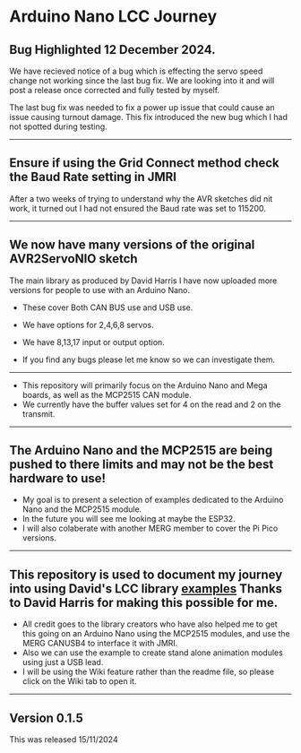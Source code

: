# Arduino Nano LCC Journey

## Bug Highlighted 12 December 2024.

We have recieved notice of a bug which is effecting the servo speed change not working since the last bug fix. We are looking into it and will post a release once corrected and fully tested by myself.

The last bug fix was needed to fix a power up issue that could cause an issue causing turnout damage. This fix introduced the new bug which I had not spotted during testing.

----

## Ensure if using the Grid Connect method check the Baud Rate setting in JMRI

After a two weeks of trying to understand why the AVR sketches did nit work, it turned out I had not ensured the Baud rate was set to 115200.

----
## We now have many versions of the original AVR2ServoNIO sketch 

The main library as produced by David Harris I have now uploaded more versions for people to use with an Arduino Nano.

 - These cover Both CAN BUS use and USB use.
 - We have options for 2,4,6,8 servos.
 - We have 8,13,17 input or output option.

 - If you find any bugs please let me know so we can investigate them.

----

- This repository will primarily focus on the Arduino Nano and Mega boards, as well as the MCP2515 CAN module.
- We currently have the buffer values set for 4 on the read and 2 on the transmit.


----

## The Arduino Nano and the MCP2515 are being pushed to there limits and may not be the best hardware to use!

- My goal is to present a selection of examples dedicated to the Arduino Nano and the MCP2515 module.
- In the future you will see me looking at maybe the ESP32.
- I will also colaberate with another MERG member to cover the Pi Pico versions.

----

## This repository is used to document my journey into using David's LCC library [examples](https://github.com/openlcb/OpenLCB_Single_Thread) Thanks to David Harris for making this possible for me.

- All credit goes to the library creators who have also helped me to get this going on an Arduino Nano using the MCP2515 modules, and use the MERG CANUSB4 to interface it with JMRI.
- Also we can use the example to create stand alone animation modules using just a USB lead.
- I will be using the Wiki feature rather than the readme file, so please click on the Wiki tab to open it.

----

## Version 0.1.5

This was released 15/11/2024





